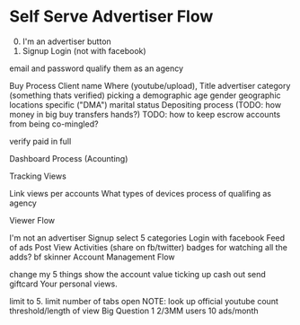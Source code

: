 # Self Serve Advertiser Flow

0.  I'm an advertiser button
0.  Signup Login (not with facebook)

email and password
qualify them as an agency

Buy Process
Client name
Where (youtube/upload), Title
advertiser category (something thats verified)
picking a demographic
age
gender
geographic locations
specific ("DMA")
marital status
Depositing process (TODO: how money in big buy transfers hands?) TODO: how to keep escrow accounts from being co-mingled?

verify paid in full

Dashboard Process (Acounting)

Tracking Views

Link views per accounts
What types of devices
process of qualifing as agency

Viewer Flow

I'm not an advertiser
Signup
select 5 categories
Login with facebook
Feed of ads Post View Activities (share on fb/twitter)
badges for watching all the adds?
bf skinner
Account Management Flow

change my 5 things
show the account value ticking up
cash out
send giftcard
Your personal views.

limit to 5.
limit number of tabs open
NOTE: look up official youtube count threshold/length of view Big Question 1 2/3MM users 10 ads/month

